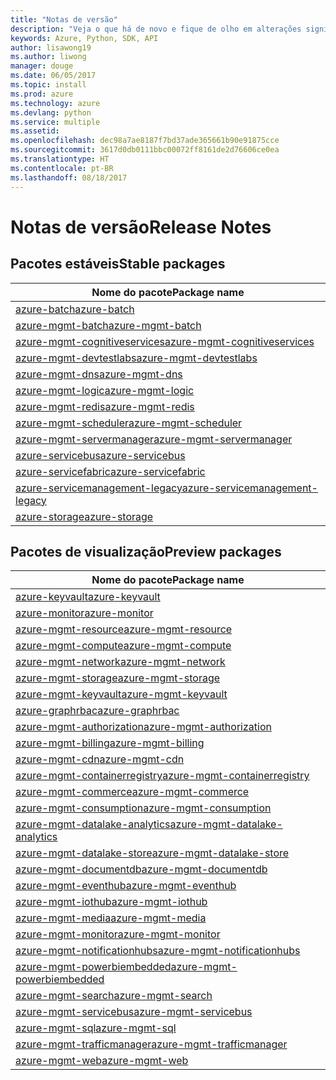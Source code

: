 ```yaml
---
title: "Notas de versão"
description: "Veja o que há de novo e fique de olho em alterações significativas nas bibliotecas de gerenciamento do Azure para Python"
keywords: Azure, Python, SDK, API
author: lisawong19
ms.author: liwong
manager: douge
ms.date: 06/05/2017
ms.topic: install
ms.prod: azure
ms.technology: azure
ms.devlang: python
ms.service: multiple
ms.assetid: 
ms.openlocfilehash: dec98a7ae8187f7bd37ade365661b90e91875cce
ms.sourcegitcommit: 3617d0db0111bbc00072ff8161de2d76606ce0ea
ms.translationtype: HT
ms.contentlocale: pt-BR
ms.lasthandoff: 08/18/2017
---
```

# <a name="release-notes"></a><span data-ttu-id="ac5f4-104">Notas de versão</span><span class="sxs-lookup"><span data-stu-id="ac5f4-104">Release Notes</span></span>

## <a name="stable-packages"></a><span data-ttu-id="ac5f4-105">Pacotes estáveis</span><span class="sxs-lookup"><span data-stu-id="ac5f4-105">Stable packages</span></span>
| <span data-ttu-id="ac5f4-106">Nome do pacote</span><span class="sxs-lookup"><span data-stu-id="ac5f4-106">Package name</span></span> |
|--------------|
|[<span data-ttu-id="ac5f4-107">azure-batch</span><span class="sxs-lookup"><span data-stu-id="ac5f4-107">azure-batch</span></span>](https://pypi.org/project/azure-batch/#history)  |   
|[<span data-ttu-id="ac5f4-108">azure-mgmt-batch</span><span class="sxs-lookup"><span data-stu-id="ac5f4-108">azure-mgmt-batch</span></span>](https://pypi.org/project/azure-mgmt-batch/#history)|
|[<span data-ttu-id="ac5f4-109">azure-mgmt-cognitiveservices</span><span class="sxs-lookup"><span data-stu-id="ac5f4-109">azure-mgmt-cognitiveservices</span></span>](https://pypi.org/project/azure-mgmt-cognitiveservices/#history)|    
|[<span data-ttu-id="ac5f4-110">azure-mgmt-devtestlabs</span><span class="sxs-lookup"><span data-stu-id="ac5f4-110">azure-mgmt-devtestlabs</span></span>](https://pypi.org/project/azure-mgmt-devtestlabs/#history)|    
|[<span data-ttu-id="ac5f4-111">azure-mgmt-dns</span><span class="sxs-lookup"><span data-stu-id="ac5f4-111">azure-mgmt-dns</span></span>](https://pypi.org/project/azure-mgmt-dns/#history) |
|[<span data-ttu-id="ac5f4-112">azure-mgmt-logic</span><span class="sxs-lookup"><span data-stu-id="ac5f4-112">azure-mgmt-logic</span></span>](https://pypi.org/project/azure-mgmt-logic/#history)|
|[<span data-ttu-id="ac5f4-113">azure-mgmt-redis</span><span class="sxs-lookup"><span data-stu-id="ac5f4-113">azure-mgmt-redis</span></span>](https://pypi.org/project/azure-mgmt-redis/#history)|
|[<span data-ttu-id="ac5f4-114">azure-mgmt-scheduler</span><span class="sxs-lookup"><span data-stu-id="ac5f4-114">azure-mgmt-scheduler</span></span>](https://pypi.org/project/azure-mgmt-scheduler/#history)|    
|[<span data-ttu-id="ac5f4-115">azure-mgmt-servermanager</span><span class="sxs-lookup"><span data-stu-id="ac5f4-115">azure-mgmt-servermanager</span></span>](https://pypi.org/project/azure-mgmt-servermanager/#history)|    
|[<span data-ttu-id="ac5f4-116">azure-servicebus</span><span class="sxs-lookup"><span data-stu-id="ac5f4-116">azure-servicebus</span></span>](https://pypi.org/project/azure-mgmt-servicebus/#history)|   
|[<span data-ttu-id="ac5f4-117">azure-servicefabric</span><span class="sxs-lookup"><span data-stu-id="ac5f4-117">azure-servicefabric</span></span>](https://pypi.org/project/azure-servicefabric/#history)|  
|[<span data-ttu-id="ac5f4-118">azure-servicemanagement-legacy</span><span class="sxs-lookup"><span data-stu-id="ac5f4-118">azure-servicemanagement-legacy</span></span>](https://pypi.org/project/azure-servicemanagement-legacy/#history)|    
|[<span data-ttu-id="ac5f4-119">azure-storage</span><span class="sxs-lookup"><span data-stu-id="ac5f4-119">azure-storage</span></span>](https://pypi.org/project/azure-storage/#history)|  

## <a name="preview-packages"></a><span data-ttu-id="ac5f4-120">Pacotes de visualização</span><span class="sxs-lookup"><span data-stu-id="ac5f4-120">Preview packages</span></span>
| <span data-ttu-id="ac5f4-121">Nome do pacote</span><span class="sxs-lookup"><span data-stu-id="ac5f4-121">Package name</span></span> | 
|--------------|
|[<span data-ttu-id="ac5f4-122">azure-keyvault</span><span class="sxs-lookup"><span data-stu-id="ac5f4-122">azure-keyvault</span></span>](https://pypi.org/project/azure-keyvault/#history)|    
|[<span data-ttu-id="ac5f4-123">azure-monitor</span><span class="sxs-lookup"><span data-stu-id="ac5f4-123">azure-monitor</span></span>](https://pypi.org/project/azure-monitor/#history)|  
|[<span data-ttu-id="ac5f4-124">azure-mgmt-resource</span><span class="sxs-lookup"><span data-stu-id="ac5f4-124">azure-mgmt-resource</span></span>](https://pypi.org/project/azure-mgmt-resource/#history)|  
|[<span data-ttu-id="ac5f4-125">azure-mgmt-compute</span><span class="sxs-lookup"><span data-stu-id="ac5f4-125">azure-mgmt-compute</span></span>](https://pypi.org/project/azure-mgmt-compute/#history)|    
|[<span data-ttu-id="ac5f4-126">azure-mgmt-network</span><span class="sxs-lookup"><span data-stu-id="ac5f4-126">azure-mgmt-network</span></span>](https://pypi.org/project/azure-mgmt-network/#history)|    
|[<span data-ttu-id="ac5f4-127">azure-mgmt-storage</span><span class="sxs-lookup"><span data-stu-id="ac5f4-127">azure-mgmt-storage</span></span>](https://pypi.org/project/azure-mgmt-storage/#history)|    
|[<span data-ttu-id="ac5f4-128">azure-mgmt-keyvault</span><span class="sxs-lookup"><span data-stu-id="ac5f4-128">azure-mgmt-keyvault</span></span>](https://pypi.org/project/azure-mgmt-keyvault/#history)|  
|[<span data-ttu-id="ac5f4-129">azure-graphrbac</span><span class="sxs-lookup"><span data-stu-id="ac5f4-129">azure-graphrbac</span></span>](https://pypi.org/project/azure-graphrbac/#history)|  
|[<span data-ttu-id="ac5f4-130">azure-mgmt-authorization</span><span class="sxs-lookup"><span data-stu-id="ac5f4-130">azure-mgmt-authorization</span></span>](https://pypi.org/project/azure-mgmt-authorization/#history)|    
|[<span data-ttu-id="ac5f4-131">azure-mgmt-billing</span><span class="sxs-lookup"><span data-stu-id="ac5f4-131">azure-mgmt-billing</span></span>](https://pypi.org/project/azure-mgmt-billing/#history)|    
|[<span data-ttu-id="ac5f4-132">azure-mgmt-cdn</span><span class="sxs-lookup"><span data-stu-id="ac5f4-132">azure-mgmt-cdn</span></span>](https://pypi.org/project/azure-mgmt-cdn/#history)|    
|[<span data-ttu-id="ac5f4-133">azure-mgmt-containerregistry</span><span class="sxs-lookup"><span data-stu-id="ac5f4-133">azure-mgmt-containerregistry</span></span>](https://pypi.org/project/azure-mgmt-containerregistry/#history)|    
|[<span data-ttu-id="ac5f4-134">azure-mgmt-commerce</span><span class="sxs-lookup"><span data-stu-id="ac5f4-134">azure-mgmt-commerce</span></span>](https://pypi.org/project/azure-mgmt-commerce/#history)|  
|[<span data-ttu-id="ac5f4-135">azure-mgmt-consumption</span><span class="sxs-lookup"><span data-stu-id="ac5f4-135">azure-mgmt-consumption</span></span>](https://pypi.org/project/azure-mgmt-consumption/#history)|    
|[<span data-ttu-id="ac5f4-136">azure-mgmt-datalake-analytics</span><span class="sxs-lookup"><span data-stu-id="ac5f4-136">azure-mgmt-datalake-analytics</span></span>](https://pypi.org/project/azure-mgmt-datalake-analytics/#history)|  
|[<span data-ttu-id="ac5f4-137">azure-mgmt-datalake-store</span><span class="sxs-lookup"><span data-stu-id="ac5f4-137">azure-mgmt-datalake-store</span></span>](https://pypi.org/project/azure-mgmt-datalake-store/#history)|  
|[<span data-ttu-id="ac5f4-138">azure-mgmt-documentdb</span><span class="sxs-lookup"><span data-stu-id="ac5f4-138">azure-mgmt-documentdb</span></span>](https://pypi.org/project/azure-mgmt-documentdb/#history)|  
|[<span data-ttu-id="ac5f4-139">azure-mgmt-eventhub</span><span class="sxs-lookup"><span data-stu-id="ac5f4-139">azure-mgmt-eventhub</span></span>](https://pypi.org/project/azure-mgmt-eventhub/#history)|  
|[<span data-ttu-id="ac5f4-140">azure-mgmt-iothub</span><span class="sxs-lookup"><span data-stu-id="ac5f4-140">azure-mgmt-iothub</span></span>](https://pypi.org/project/azure-mgmt-iothub/#history)|
|[<span data-ttu-id="ac5f4-141">azure-mgmt-media</span><span class="sxs-lookup"><span data-stu-id="ac5f4-141">azure-mgmt-media</span></span>](https://pypi.org/project/azure-mgmt-media/#history)|
|[<span data-ttu-id="ac5f4-142">azure-mgmt-monitor</span><span class="sxs-lookup"><span data-stu-id="ac5f4-142">azure-mgmt-monitor</span></span>](https://pypi.org/project/azure-mgmt-monitor/#history)|    
|[<span data-ttu-id="ac5f4-143">azure-mgmt-notificationhubs</span><span class="sxs-lookup"><span data-stu-id="ac5f4-143">azure-mgmt-notificationhubs</span></span>](https://pypi.org/project/azure-mgmt-notificationhubs/#history)|  
|[<span data-ttu-id="ac5f4-144">azure-mgmt-powerbiembedded</span><span class="sxs-lookup"><span data-stu-id="ac5f4-144">azure-mgmt-powerbiembedded</span></span>](https://pypi.org/project/azure-mgmt-powerbiembedded/#history)|    
|[<span data-ttu-id="ac5f4-145">azure-mgmt-search</span><span class="sxs-lookup"><span data-stu-id="ac5f4-145">azure-mgmt-search</span></span>](https://pypi.org/project/azure-mgmt-search/#history)|
|[<span data-ttu-id="ac5f4-146">azure-mgmt-servicebus</span><span class="sxs-lookup"><span data-stu-id="ac5f4-146">azure-mgmt-servicebus</span></span>](https://pypi.org/project/azure-mgmt-servicebus/#history)|  
|[<span data-ttu-id="ac5f4-147">azure-mgmt-sql</span><span class="sxs-lookup"><span data-stu-id="ac5f4-147">azure-mgmt-sql</span></span>](https://pypi.org/project/azure-mgmt-sql/#history)|    
|[<span data-ttu-id="ac5f4-148">azure-mgmt-trafficmanager</span><span class="sxs-lookup"><span data-stu-id="ac5f4-148">azure-mgmt-trafficmanager</span></span>](https://pypi.org/project/azure-mgmt-trafficmanager/#history)|  
|[<span data-ttu-id="ac5f4-149">azure-mgmt-web</span><span class="sxs-lookup"><span data-stu-id="ac5f4-149">azure-mgmt-web</span></span>](https://pypi.org/project/azure-mgmt-web/#history)|
